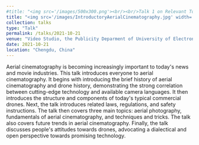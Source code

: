 ```yaml
---
#title: "<img src='/images/500x300.png'><br/><br/>Talk 1 on Relevant Topic in Your Field"
title: "<img src='/images/IntroductoryAerialCinematography.jpg' width='900' height='400'><br/><br/>Introductory Aerial Cinematography (in Chinese)"
collection: talks
type: "Talk"
permalink: /talks/2021-10-21
venue: "Video Studio, the Publicity Deparment of University of Electronic Science and Technology of China"
date: 2021-10-21
location: "Chengdu, China"
---
```


Aerial cinematography is becoming increasingly important to today's news and movie industries. This talk introduces everyone to aerial cinematography. It begins with introducing the brief history of aerial cinematography and drone history, demonstrating the strong correlation between cutting-edge technology and available camera languages. It then introduces the structure and components of today's typical commercial drones. Next, the talk introduces related laws, regulations, and safety instructions. The talk then covers three main topics: aerial photography, fundamentals of aerial cinematography, and techniques and tricks. The talk also covers future trends in aerial cinematography. Finally, the talk discusses people's attitudes towards drones, advocating a dialectical and open perspective towards promising technology. 